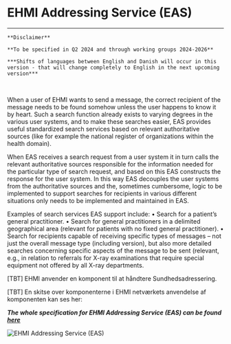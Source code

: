 # EHMI Addressing Service (EAS)

***
    **Disclaimer** 
    
    **To be specified in Q2 2024 and through working groups 2024-2026**

    ***Shifts of languages between English and Danish will occur in this version - that will change completely to English in the next upcoming version***
    
<br/> 

When a user of EHMI wants to send a message, the correct recipient of the message needs to be found somehow unless the user happens to know it by heart. Such a search function already exists to varying degrees in the various user systems, and to make these searches easier, EAS provides useful standardized search services based on relevant authoritative sources (like for example the national register of organizations within the health domain).

When EAS receives a search request from a user system it in turn calls the relevant authoritative sources responsible for the information needed for the particular type of search request, and based on this EAS constructs the response for the user system. In this way EAS decouples the user systems from the authoritative sources and the, sometimes cumbersome, logic to be implemented to support searches for recipients in various different situations only needs to be implemented and maintained in EAS.

Examples of search services EAS support include:
•	Search for a patient’s general practitioner.
•	Search for general practitioners in a delimited geographical area (relevant for patients with no fixed general practitioner).
•	Search for recipients capable of receiving specific types of messages – not just the overall message type (including version), but also more detailed searches concerning specific aspects of the message to be sent (relevant, e.g., in relation to referrals for X-ray examinations that require special equipment not offered by all X-ray departments.

[TBT] EHMI anvender en komponent til at håndtere Sundhedsadressering.

[TBT] En skitse over komponenterne i EHMI netværkets anvendelse af komponenten kan ses her:

**_The whole specification for EHMI Addressing Service (EAS) can be found [here](https://build.fhir.org/ig/medcomdk/dk-ehmi-eas/)_**

![EHMI Addressing Service (EAS)](/ehmi/assets/images/3_EHMI_Sundhedsadresseringsservice_1315x551.png)
